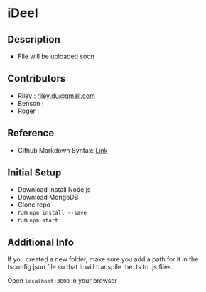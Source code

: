 # iDeel

## Description
- File will be uploaded soon

## Contributors
- Riley : riley.du@gmail.com 
- Benson : 
- Roger :

## Reference
* Github Markdown Syntax: [Link](https://drive.google.com/drive/folders/0BxoXWWKb_tfoYXZ4cUVBVkJJNTQ)

## Initial Setup
- Download Install Node js
- Download MongoDB
- Clone repo
- run `npm install --save`
- run `npm start`

## Additional Info
If you created a new folder, make sure you add a path for it in the tsconfig.json file so that it will transpile the .ts to .js files.


Open `localhost:3000` in your browser